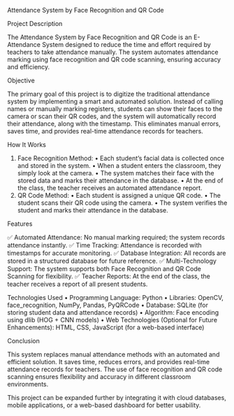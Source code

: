 Attendance System by Face Recognition and QR Code

Project Description

The Attendance System by Face Recognition and QR Code is an E-Attendance System designed to reduce the time and effort required by teachers to take attendance manually. The system automates attendance marking using face recognition and QR code scanning, ensuring accuracy and efficiency.

Objective

The primary goal of this project is to digitize the traditional attendance system by implementing a smart and automated solution. Instead of calling names or manually marking registers, students can show their faces to the camera or scan their QR codes, and the system will automatically record their attendance, along with the timestamp. This eliminates manual errors, saves time, and provides real-time attendance records for teachers.

How It Works
 1. Face Recognition Method:
 • Each student’s facial data is collected once and stored in the system.
 • When a student enters the classroom, they simply look at the camera.
 • The system matches their face with the stored data and marks their attendance in the database.
 • At the end of the class, the teacher receives an automated attendance report.
 2. QR Code Method:
 • Each student is assigned a unique QR code.
 • The student scans their QR code using the camera.
 • The system verifies the student and marks their attendance in the database.

Features

✅ Automated Attendance: No manual marking required; the system records attendance instantly.
✅ Time Tracking: Attendance is recorded with timestamps for accurate monitoring.
✅ Database Integration: All records are stored in a structured database for future reference.
✅ Multi-Technology Support: The system supports both Face Recognition and QR Code Scanning for flexibility.
✅ Teacher Reports: At the end of the class, the teacher receives a report of all present students.

Technologies Used
 • Programming Language: Python
 • Libraries: OpenCV, face_recognition, NumPy, Pandas, PyQRCode
 • Database: SQLite (for storing student data and attendance records)
 • Algorithm: Face encoding using dlib (HOG + CNN models)
 • Web Technologies (Optional for Future Enhancements): HTML, CSS, JavaScript (for a web-based interface)

Conclusion

This system replaces manual attendance methods with an automated and efficient solution. It saves time, reduces errors, and provides real-time attendance records for teachers. The use of face recognition and QR code scanning ensures flexibility and accuracy in different classroom environments.

This project can be expanded further by integrating it with cloud databases, mobile applications, or a web-based dashboard for better usability.
